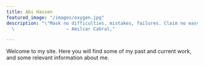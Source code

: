 ```yaml
---
title: Abi Hassen
featured_image: "/images/oxygen.jpg"
description: "\"Mask no difficulties, mistakes, failures. Claim no easy victories”
  \                   ― Amilcar Cabral,"

---
```

Welcome to my site. Here you will find some of my past and current work, and some relevant information about me.